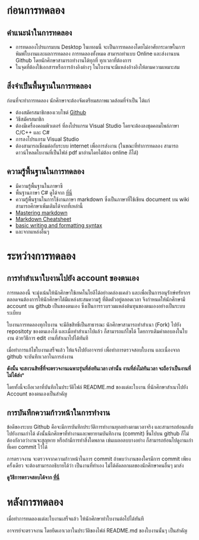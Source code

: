 # ก่อนการทดลอง
## คำแนะนำในการทดลอง

* การทดลองโปรแกรมบน Desktop ในเทอมนี้ จะเป็นการทดลองโดยไม่อาศัยกระดาษในการพิมพ์ใบงานและผลการทดลอง การทดลองทั้งหมด สามารถทำแบบ Online และส่งงานบน Github โดยนักศึกษาสามารถทำงานได้ทุกที่ ทุกเวลาที่ต้องการ 
* ในจุดที่ต้องใช้เอกสารหรือการอ้างอิงต่างๆ ในใบงานจะมีแหล่งอ้างอิงให้ตามความเหมาะสม

## สิ่งจำเป็นพื้นฐานในการทดลอง
ก่อนที่จะทำการทดลอง นักศึกษาจะต้องจัดเตรียมสภาพแวดล้อมที่จำเป็น ได้แก่

* ต้องสมัครสมาชิกของเวบไซต์ [Github](http://github.com)
 * วิธีสมัครสมาชิก 
* ต้องมีเครื่องคอมพิวเตอร์ ที่ลงโปรแกรม Visual Studio โดยจะต้องลงชุดคอมไพล์ภาษา C/C++ และ C#
 * การลงโปรแกรม Visual Studio
* ต้องสามารถเชื่อมต่อกับระบบ internet เพื่อการส่งงาน (ในขณะที่ทำการทดลอง สามารถดาวน์โหลดใบงานที่เป็นไฟล์ pdf มาอ่านโดยไม่ต้อง online ก็ได้)

## ความรู้พื้นฐานในการทดลอง
* มีความรู้พื้นฐานในภาษาซี
* พื้นฐานภาษา C# ดูได้จาก [ที่นี่](https://github.com/Desktop-Programming-Lab-2559/KB-BASIC-CSharp)
* ความรู้พื้นฐานในการใช้งานภาษา markdown ซึ่งเป็นภาษาที่ใช้เขียน document บน wiki สามารถศึกษาเพิ่มเติมได้จากที่เหล่านี้
 * [Mastering markdown](https://guides.github.com/features/mastering-markdown/)
 * [Markdown Cheatsheet](https://github.com/adam-p/markdown-here/wiki/Markdown-Cheatsheet)
 * [basic writing and formatting syntax](https://help.github.com/articles/basic-writing-and-formatting-syntax/)
 * และจากแหล่งอื่นๆ

# ระหว่างการทดลอง
## การทำสำเนาใบงานไปยัง account ของตนเอง
การทดลองนี้ จะมุ่งเน้นให้นักศึกษาใช้เทคโนโยลีได้อย่างคล่องแคล่ว และเพื่อเป็นการอนุรักษ์ทรัยากร ตลอดจนต้องการให้นักศึกษาได้มีแหล่งสะสมความรู้ ที่ติดตัวอยู่ตลอดเวลา จึงกำหนดให้นักศึกษามี account บน github เป็นของตนเอง ซึ่งเป็นการรวบรวมแหล่งต้นทุนของตนเองอย่างเป็นระบบระเบียบ

ใบงานการทดลองทุกใบงาน จะมีลิขสิทธิ์เป็นสาธารณะ  นักศึกษาสามารถทำสำเนา (Fork) ไปยัง repositoty ของตนเองได้ และเมื่อทำสำเนาไปแล้ว ก็สามารถแก้ไขได้ โดยการเติมคำตอบลงในใบงาน ด้วยวิธีการ edit งานที่สำเนาไปได้ทันที

เมื่อทำการแก้ไขใบงานเสร็จแล้ว ให้แจ้งไปยังอาจารย์ เพื่อทำการตรวจสอบใบงาน และเนื่องจาก github จะบันทึกเวลาในการส่งงาน 

**ดังนั้น จะสงวนสิทธิ์ที่จะตรวจงานเฉพาะรุ่นที่ส่งทันเวลา เท่านั้น งานที่ส่งไม่ทันเวลา จะถือว่าเป็นงานที่ไม่ได้ส่ง*** 

โดยทั้งนี้จะถือเวลาที่บันทึกในประวัติไฟล์ README.md ของแต่ละใบงาน ที่นักศึกษาสำเนาไปยัง Account ของตนเองเป็นสำคัญ 

## การบันทึกความก้าวหน้าในการทำงาน
ข้อดีของระบบ Github คือจะมีการบันทึกประวัติการทำงานทุกอย่างตามเวลาจริง และสามารถย้อนกลับไปยังงานเก่าได้ ดังนั้นนึกศึกษาที่ทำงานและพยายามบันทึกงาน (commit) ขึ้นไปบน github ก็ไม่ต้องกัลวลว่างานจะสูญหาย หรือถ้ามีการทำสิ่งใดพลาด เช่นเผลอลบบางอย่าง ก็สามารถย้อนไปดูงานเก่าที่เคย commit ไว้ได้ 

การตรวจงาน จะตรวจจากความก้าวหน้าในการ commit ถ้าพบว่างานของใครมีการ commit เพียงครั้งเดียว จะต้องสามารถอธิบายได้ว่า เป็นงานที่ทำเอง ไม่ได้คัดลอกผลของนักศึกษาคนอื่นๆ มาส่ง

**ดูวิธีการตรวจสอบได้จาก [ที่นี่](https://github.com/Desktop-Programming-Lab-2559/LAB-GUIDANCE/blob/master/History-checking.md)**



# หลังการทดลอง
เมื่อทำการทดลองแต่ละใบงานเสร็จแล้ว ให้นักศึกษาทำใบงานต่อไปได้ทันที

อาจารย์จะตรวจงาน โดยยึดเอาเวลาในประวัติของไฟล์ README.md ของใบงานนั้นๆ เป็นสำคัญ
